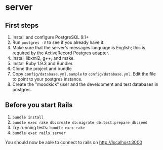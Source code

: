 server
======

## First steps

1. Install and configure PostgreSQL 9.1+
  1. Run `postgres -V` to see if you already have it.
  1. Make sure that the server's messages language is English; this is [required](https://github.com/rails/rails/blob/3006c59bc7a50c925f6b744447f1d94533a64241/activerecord/lib/active_record/connection_adapters/postgresql_adapter.rb#L1140) by the ActiveRecord Postgres adapter.
2. Install libxml2, g++, and make.
3. Install Ruby 1.9.3 and Bundler.
4. Clone the project and bundle
5. Copy `config/database.yml.sample` to `config/database.yml`. Edit the file to point to your postgres instance.
6. Create the "moodkick" user and the development and test databases in postgres.

## Before you start Rails

1. `bundle install`
2. `bundle exec rake db:create db:migrate db:test:prepare db:seed`
3. Try running tests: `bundle exec rake`
4. `bundle exec rails server`

You should now be able to connect to rails on [http://localhost:3000](http://localhost:3000)
